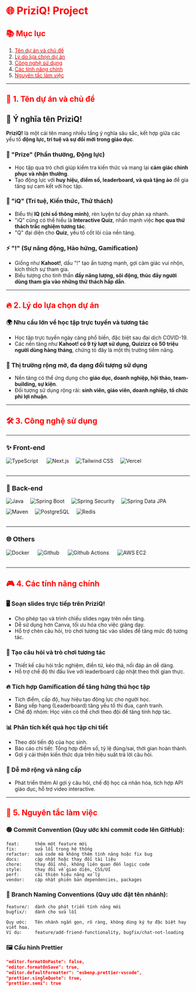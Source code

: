 # <span style="color:red;">🌐 PriziQ! Project</span>

## <span style="color:red;">📚 Mục lục</span>
1. [<span style="color:red;">Tên dự án và chủ đề</span>](#1-tên-dự-án-và-chủ-đề)
2. [<span style="color:red;">Lý do lựa chọn dự án</span>](#2-lý-do-lựa-chọn-dự-án)
3. [<span style="color:red;">Công nghệ sử dụng</span>](#3-công-nghệ-sử-dụng)
4. [<span style="color:red;">Các tính năng chính</span>](#4-các-tính-năng-chính)
5. [<span style="color:red;">Nguyên tắc làm việc</span>](#5-nguyên-tắc-làm-việc)

---

## <span id="1-tên-dự-án-và-chủ-đề" style="color:red;">🚀 1. Tên dự án và chủ đề</span>

## 📌 Ý nghĩa tên PriziQ!

**PriziQ!** là một cái tên mang nhiều tầng ý nghĩa sâu sắc, kết hợp giữa các yếu tố **động lực, trí tuệ và sự đổi mới trong giáo dục**.

### 🎯 "Prize" (Phần thưởng, Động lực)
- Học tập qua trò chơi giúp kiểm tra kiến thức và mang lại **cảm giác chinh phục và nhận thưởng**.
- Tạo động lực với **huy hiệu, điểm số, leaderboard, và quà tặng ảo** để gia tăng sự cam kết với học tập.

### 🧠 "iQ" (Trí tuệ, Kiến thức, Thử thách)
- Biểu thị **IQ (chỉ số thông minh)**, rèn luyện tư duy phản xạ nhanh.
- "iQ" cũng có thể hiểu là **Interactive Quiz**, nhấn mạnh việc **học qua thử thách trắc nghiệm tương tác**.
- "Q" đại diện cho **Quiz**, yếu tố cốt lõi của nền tảng.

### ⚡ "!" (Sự năng động, Hào hứng, Gamification)
- Giống như **Kahoot!**, dấu "!" tạo ấn tượng mạnh, gợi cảm giác vui nhộn, kích thích sự tham gia.
- Biểu tượng cho tinh thần **đầy năng lượng, sôi động, thúc đẩy người dùng tham gia vào những thử thách hấp dẫn**.

---

## <span id="2-lý-do-lựa-chọn-dự-án" style="color:red;">🔥 2. Lý do lựa chọn dự án</span>

### 🌍 **Nhu cầu lớn về học tập trực tuyến và tương tác**
- Học tập trực tuyến ngày càng phổ biến, đặc biệt sau đại dịch COVID-19.
- Các nền tảng như **Kahoot! có 9 tỷ lượt sử dụng, Quizizz có 50 triệu người dùng hàng tháng**, chứng tỏ đây là một thị trường tiềm năng.

### 🎯 **Thị trường rộng mở, đa dạng đối tượng sử dụng**
- Nền tảng có thể ứng dụng cho **giáo dục, doanh nghiệp, hội thảo, team-building, sự kiện**.
- Đối tượng sử dụng rộng rãi: **sinh viên, giáo viên, doanh nghiệp, tổ chức phi lợi nhuận**.

---

## <span id="3-công-nghệ-sử-dụng" style="color:red;">🛠️ 3. Công nghệ sử dụng</span>

---

### <span style="font-size:18px;">✨ Front-end</span>
<div align="left" style="margin: 15px 0 20px 0; display: flex; flex-wrap: wrap;">
  <img src="https://img.shields.io/badge/-typescript-000?style=for-the-badge&logo=typescript" alt="TypeScript" style="margin-right: 23px; margin-bottom: 12px;"/>
  <img src="https://img.shields.io/badge/-next.js-000?style=for-the-badge&logo=next.js" alt="Next.js" style="margin-right: 19px; margin-bottom: 12px;"/>
  <img src="https://img.shields.io/badge/-tailwind css-000?style=for-the-badge&logo=tailwind-css" alt="Tailwind CSS" style="margin-right: 19px; margin-bottom: 12px;"/>
  <img src="https://img.shields.io/badge/-vercel-000?style=for-the-badge&logo=vercel" alt="Vercel" style="margin-right: 19px; margin-bottom: 12px;"/>
</div>

---

### <span style="font-size:18px;">🔧 Back-end</span>
<div align="left" style="margin: 15px 0 20px 0; display: flex; flex-wrap: wrap;">
  <img src="https://img.shields.io/badge/-Java_21-000?style=for-the-badge&logo=openjdk" alt="Java" style="margin-right: 19px; margin-bottom: 12px;"/>
  <img src="https://img.shields.io/badge/-Spring_Boot_3-000?style=for-the-badge&logo=springboot" alt="Spring Boot" style="margin-right: 19px; margin-bottom: 12px;"/>
  <img src="https://img.shields.io/badge/-Spring_Security-000?style=for-the-badge&logo=springsecurity" alt="Spring Security" style="margin-right: 19px; margin-bottom: 12px;"/>
  <img src="https://img.shields.io/badge/-Spring_Data_JPA-000?style=for-the-badge&logo=spring" alt="Spring Data JPA" style="margin-right: 19px; margin-bottom: 12px;"/>
  <img src="https://img.shields.io/badge/-Maven-000?style=for-the-badge&logo=apachemaven" alt="Maven" style="margin-right: 19px; margin-bottom: 12px;"/>
  <img src="https://img.shields.io/badge/-PostgreSQL-000?style=for-the-badge&logo=PostgreSQL" alt="PostgreSQL" style="margin-right: 19px; margin-bottom: 12px;"/>
  <img src="https://img.shields.io/badge/-Redis-000?style=for-the-badge&logo=Redis" alt="Redis" style="margin-right: 19px; margin-bottom: 12px;"/>
</div>

---

### <span style="font-size:18px;">🌐 Others</span>
<div align="left" style="margin: 15px 0 20px 0; display: flex; flex-wrap: wrap;">
  <img src="https://img.shields.io/badge/-Docker-000?style=for-the-badge&logo=docker" alt="Docker" style="margin-right: 23px; margin-bottom: 12px;"/>
  <img src="https://img.shields.io/badge/-Github-000?style=for-the-badge&logo=github" alt="Github" style="margin-right: 23px; margin-bottom: 12px;"/>
  <img src="https://img.shields.io/badge/-Github Actions-000?style=for-the-badge&logo=githubactions" alt="Github Actions" style="margin-right: 23px; margin-bottom: 12px;"/>
  <img src="https://img.shields.io/badge/-AWS EC2-000?style=for-the-badge&logo=amazon-aws" alt="AWS EC2" style="margin-right: 23px; margin-bottom: 12px;"/>
</div>

---

## <span id="4-các-tính-năng-chính" style="color:red;">🎮 4. Các tính năng chính</span>

### 🖥️ Soạn slides trực tiếp trên PriziQ!
- Cho phép tạo và trình chiếu slides ngay trên nền tảng.
- Dễ sử dụng hơn Canva, tối ưu hóa cho việc giảng dạy.
- Hỗ trợ chèn câu hỏi, trò chơi tương tác vào slides để tăng mức độ tương tác.

### 🎯 Tạo câu hỏi và trò chơi tương tác
- Thiết kế câu hỏi trắc nghiệm, điền từ, kéo thả, nối đáp án dễ dàng.
- Hỗ trợ chế độ thi đấu live với leaderboard cập nhật theo thời gian thực.

### 🔥 Tích hợp Gamification để tăng hứng thú học tập
- Tích điểm, cấp độ, huy hiệu tạo động lực cho người học.
- Bảng xếp hạng (Leaderboard) tăng yếu tố thi đua, cạnh tranh.
- Chế độ nhóm: Học viên có thể chơi theo đội để tăng tính hợp tác.

### 📊 Phân tích kết quả học tập chi tiết
- Theo dõi tiến độ của học sinh.
- Báo cáo chi tiết: Tổng hợp điểm số, tỷ lệ đúng/sai, thời gian hoàn thành.
- Gợi ý cải thiện kiến thức dựa trên hiệu suất trả lời câu hỏi.

### 🔗 Dễ mở rộng và nâng cấp
- Phát triển thêm AI gợi ý câu hỏi, chế độ học cá nhân hóa, tích hợp API giáo dục, hỗ trợ video interactive.

---

## <span id="5-nguyên-tắc-làm-việc" style="color:red;">📏 5. Nguyên tắc làm việc</span>

### 🟢 **Commit Convention (Quy ước khi commit code lên GitHub):**
```
feat:      thêm một feature mới
fix:       sửa lỗi trong hệ thống
refactor:  sửa code mà không thêm tính năng hoặc fix bug
docs:      cập nhật hoặc thay đổi tài liệu
chore:     thay đổi nhỏ, không liên quan đến logic code
style:     thay đổi về giao diện, CSS/UI
perf:      cải thiện hiệu năng xử lý
vendor:    cập nhật phiên bản dependencies, packages
```

### 🔵 **Branch Naming Conventions (Quy ước đặt tên nhánh):**
```
feature/:  dành cho phát triển tính năng mới
bugfix/:   dành cho sửa lỗi

Quy ước:   Tên nhánh ngắn gọn, rõ ràng, không dùng ký tự đặc biệt hay viết hoa.
Ví dụ:     feature/add-friend-functionality, bugfix/chat-not-loading
```

### 🖼️ **Cấu hình Prettier**
```json
"editor.formatOnPaste": false,
"editor.formatOnSave": true,
"editor.defaultFormatter": "esbenp.prettier-vscode",
"prettier.singleQuote": true,
"prettier.semi": true
```

